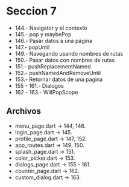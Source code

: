 # Seccion 7

* 144.- Navigator y el contexto
* 145.- pop y maybePop
* 146.- Pasar datos a una página
* 147.- popUntil
* 149.- Navegando usando nombres de rutas
* 150.- Pasar datos con nombres de rutas
* 151.- pushReplacementNamed
* 152.- pushNamedAndRemoveUntil
* 153.- Retornar datos de una pagina
* 155 - 161.- Dialogos
* 162 - 163.- WillPopScope 

## Archivos

* menu_page.dart -> 144, 146.
* login_page.dart -> 145.
* profile_page.dart -> 147, 152.  
* app_routes.dart -> 149, 150.
* splash_page.dart -> 151.
* color_picker.dart -> 153.
* dialogs_page.dart -> 155 - 161.
* counter_page.dart -> 162.
* custom_dialog.dart -> 163.